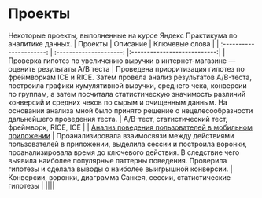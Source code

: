# Проекты 
Некоторые проекты, выполненные на курсе Яндекс Практикума по аналитике данных.
| Проекты | Описание | Ключевые слова |
| :----------------------: | :---------------------: |:---------------------------:|
| Проверка гипотез по увеличению выручки в интернет-магазине — оценить результаты A/B теста | Проведена приоритизация гипотез по фреймворкам ICE и RICE. Затем провела анализ результатов A/B-теста, построила графики кумулятивной выручки, среднего чека, конверсии по группам, а затем посчитала статистическую значимость различий конверсий и средних чеков по сырым и очищенным данным. На основании анализа мной было принято решение о нецелесообразности дальнейшего проведения теста. | A/B-тест, статистический тест, фреймворк, RICE, ICE |
| [Анализ поведения пользователей в мобильном приложении](https://github.com/polydays/Yandex-Practicum-projects/tree/main/Project%201) | Проанализировала взаимосвязи между действиями пользователей в приложении, выделила сессии и построила воронки, проанализировала время до ключевого действия. В следствие чего выявила наиболее популярные паттерны поведения. Проверила гипотезы и сделала выводы о наиболее выигрышной конверсии. | Конверсии, воронки, диаграмма Санкея, сессии, статистические гипотезы |
||||
